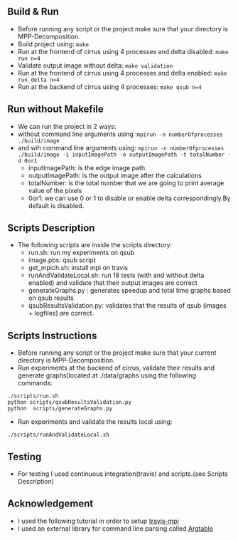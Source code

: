 ## Build & Run
* Before running any script or the project make sure that your directory is MPP-Decomposition.
* Build project using: ```make```
* Run at the frontend of cirrus using 4 processes and delta disabled: ```make run n=4```
* Validate output image without delta: ```make validation```
* Run at the frontend of cirrus using 4 processes and delta enabled: ```make run_delta n=4```
* Run at the backend of cirrus using 4 processes: ```make qsub n=4```

## Run without Makefile
* We can run the project in 2 ways:
* without command line arguments using :```mpirun -n numberOfprocesses ./build/image ```
* and wih command line arguments using: ```mpirun -n numberOfprocesses ./build/image -i inputImagePath -e outputImagePath -t totalNumber -d 0or1 ``` 
  * inputImagePath: is the edge image path. 
  * outputImagePath: is the output image after the calculations
  * totalNumber: is the total number that we are going to print average value of the pixels
  * 0or1: we can use 0 or 1 to disable or enable delta correspondingly.By default is disabled.

## Scripts Description
* The following scripts are inside the scripts directory:
  * run.sh: run my experiments on qsub
  * image.pbs: qsub script
  * get_mpich.sh: install mpi on travis
  * runAndValidateLocal.sh: run 18 tests (with and without delta enabled) and validate that their output images are correct
  * generateGraphs.py : generates speedup and total time graphs based on qsub results
  * qsubResultsValidation.py: validates that the results of qsub (images + logfiles) are correct.

## Scripts Instructions
* Before running any script or the project make sure that your current directory is MPP-Decomposition.
* Run experiments at the backend of cirrus, validate their results and generate graphs(located at ./data/graphs using the following commands:
```
./scripts/run.sh 
python scripts/qsubResultsValidation.py
python  scripts/generateGraphs.py 
```
* Run experiments and validate the results local using:
```
./scripts/runAndValidateLocal.sh
```

## Testing
* For testing I used continuous integration(travis) and scripts.(see Scripts Description)

## Acknowledgement
* I used the following tutorial in order to setup [travis-mpi](https://d-meiser.github.io/2016/01/10/mpi-travis.html)
* I used an external library for command line parsing called [Argtable](https://github.com/argtable/argtable3)